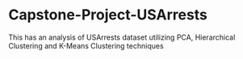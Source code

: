# Capstone-Project-USArrests
This has an analysis of USArrests dataset utilizing PCA, Hierarchical Clustering and K-Means Clustering techniques
